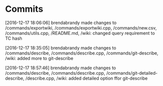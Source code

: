 # Commits 

[2016-12-17 18:06:06] brendabrandy made changes to /commands/exportwiki, /commands/exportwiki.cpp, /commands/new.csv, /commands/utils.cpp, /README.md, /wiki: changed query requirement to TC hash


[2016-12-17 18:35:05] brendabrandy made changes to /commands/describe, /commands/describe.cpp, /commands/git-describe, /wiki: added more to git-describe


[2016-12-17 18:57:46] brendabrandy made changes to /commands/describe, /commands/describe.cpp, /commands/git-detailed-describe, /describe.cpp, /wiki: added detailed option ffor git-describe


